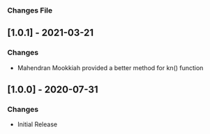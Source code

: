 ### Changes File

## [1.0.1] - 2021-03-21
### Changes

- Mahendran Mookkiah provided a better method for kn() function

## [1.0.0] - 2020-07-31
### Changes

- Initial Release



